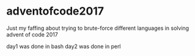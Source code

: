 # adventofcode2017
Just my faffing about trying to brute-force different languages in solving advent of code 2017

day1 was done in bash
day2 was done in perl
